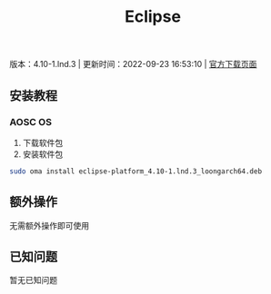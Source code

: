 ﻿---
id: 253
title: Eclipse
toc: true
weight: 253
---

版本：4.10-1.lnd.3 | 更新时间：2022-09-23 16:53:10 | [官方下载页面](http://app.loongapps.cn/#/detail/253)

## 安装教程 

### AOSC OS 

1. 下载软件包
2. 安装软件包

```bash
sudo oma install eclipse-platform_4.10-1.lnd.3_loongarch64.deb
```

## 额外操作

无需额外操作即可使用

## 已知问题

暂无已知问题

